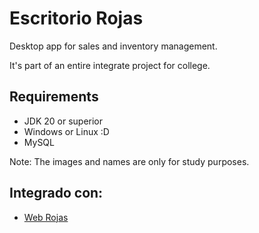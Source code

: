 # Escritorio Rojas

Desktop app for sales and inventory management. 

It's part of an entire integrate project for college.

## Requirements

- JDK 20 or superior 
- Windows or Linux :D
- MySQL 

Note: The images and names are only for study purposes.



## Integrado con:

 - [Web Rojas](https://github.com/SmashIV/IntegradorRojas.git)
